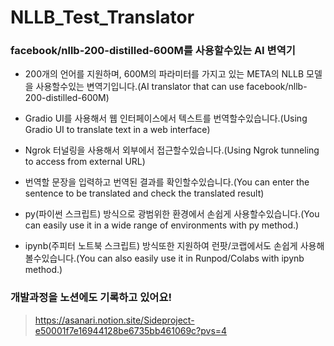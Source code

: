 # NLLB_Test_Translator
### facebook/nllb-200-distilled-600M를 사용할수있는 AI 변역기

* 200개의 언어를 지원하며, 600M의 파라미터를 가지고 있는 META의 NLLB 모델을 사용할수있는 변역기입니다.(AI translator that can use facebook/nllb-200-distilled-600M)

* Gradio UI를 사용해서 웹 인터페이스에서 텍스트를 번역할수있습니다.(Using Gradio UI to translate text in a web interface)
  
* Ngrok 터널링을 사용해서 외부에서 접근할수있습니다.(Using Ngrok tunneling to access from external URL)
  
* 번역할 문장을 입력하고 번역된 결과를 확인할수있습니다.(You can enter the sentence to be translated and check the translated result)

* py(파이썬 스크립트) 방식으로 광범위한 환경에서 손쉽게 사용할수있습니다.(You can easily use it in a wide range of environments with py method.)

* ipynb(주피터 노트북 스크립트) 방식또한 지원하여 런팟/코랩에서도 손쉽게 사용해볼수있습니다.(You can also easily use it in Runpod/Colabs with ipynb method.)

### 개발과정을 노션에도 기록하고 있어요!
> https://asanari.notion.site/Sideproject-e50001f7e16944128be6735bb461069c?pvs=4



